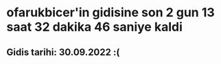 # ofarukbicer'in gidisine son 2 gun 13 saat 32 dakika 46 saniye kaldi

## Gidis tarihi: 30.09.2022 :(